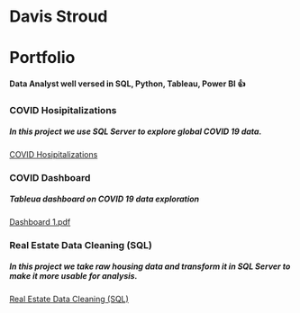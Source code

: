 # Davis Stroud 
#   Portfolio
#### Data Analyst well versed in SQL, Python, Tableau, Power BI 👍


### **COVID Hosipitalizations**
##### _In this project we use SQL Server to explore global COVID 19 data._
[COVID Hosipitalizations](https://github.com/DavisStroud/PortfolioProjects/blob/1565496498734279c5b24cb00e77aae75aafb8e1/COVID%20Hospitalizations%20&%20Vaccinations)

### **COVID Dashboard**
##### _Tableua dashboard on COVID 19 data exploration_

[Dashboard 1.pdf](https://github.com/DavisStroud/PortfolioProjects/files/8064573/Dashboard.1.pdf)

### **Real Estate Data Cleaning (SQL)**
##### _In this project we take raw housing data and transform it in SQL Server to make it more usable for analysis._

[Real Estate Data Cleaning (SQL)](https://github.com/DavisStroud/PortfolioProjects/blob/1565496498734279c5b24cb00e77aae75aafb8e1/Data%20Cleaning%20(SQL))
